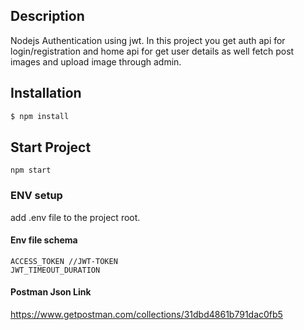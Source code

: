## Description

Nodejs Authentication using jwt. In this project you get auth api for login/registration and home api for get user details as well fetch post images and upload image through admin.

## Installation

```bash
$ npm install
```

## Start Project

```
npm start
```

### ENV setup

add .env file to the project root.

#### Env file schema

```
ACCESS_TOKEN //JWT-TOKEN
JWT_TIMEOUT_DURATION
```

#### Postman Json Link

https://www.getpostman.com/collections/31dbd4861b791dac0fb5
